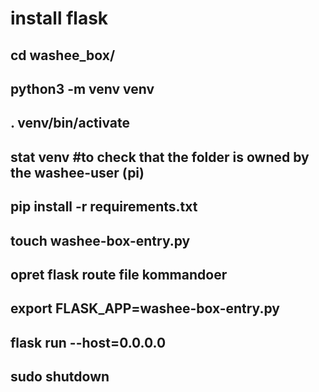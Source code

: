 # install flask
## cd washee_box/
## python3 -m venv venv
## . venv/bin/activate
## stat venv #to check that the folder is owned by the washee-user (pi)
## pip install -r requirements.txt
## touch washee-box-entry.py
## opret flask route file kommandoer
## export FLASK_APP=washee-box-entry.py
## flask run --host=0.0.0.0
## sudo shutdown